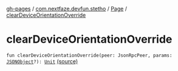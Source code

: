 [gh-pages](../../index.md) / [com.nextfaze.devfun.stetho](../index.md) / [Page](index.md) / [clearDeviceOrientationOverride](.)

# clearDeviceOrientationOverride

`fun clearDeviceOrientationOverride(peer: JsonRpcPeer, params: `[`JSONObject`](https://developer.android.com/reference/org/json/JSONObject.html)`?): `[`Unit`](https://kotlinlang.org/api/latest/jvm/stdlib/kotlin/-unit/index.html) [(source)](https://github.com/NextFaze/dev-fun/tree/master/devfun-stetho/src/main/java/com/nextfaze/devfun/stetho/Stetho.kt#L99)